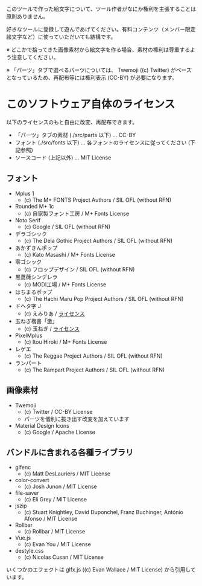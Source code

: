 このツールで作った絵文字について、ツール作者がなにか権利を主張することは原則ありません。

好きなツールに登録して遊んであげてください。有料コンテンツ（メンバー限定絵文字など）に使っていただいても結構です。

※ どこかで拾ってきた画像素材から絵文字を作る場合、素材の権利は尊重するよう注意してください。

※ 「パーツ」タブで選べるパーツについては、 Twemoji ((c) Twitter) がベースとなっているため、再配布等には権利表示 (CC-BY) が必要になります。

# このソフトウェア自体のライセンス

以下のライセンスのもと自由に改変、再配布できます。

- 「パーツ」タブの素材 (./src/parts 以下) ... CC-BY
- フォント (./src/fonts 以下) ... 各フォントのライセンスに従ってください (下記参照)
- ソースコード (上記以外) ... MIT License

## フォント

- Mplus 1
  - (c) The M+ FONTS Project Authors / SIL OFL (without RFN)
- Rounded M+ 1c
  - (c) 自家製フォント工房 / M+ Fonts License
- Noto Serif
  - (c) Google / SIL OFL (without RFN)
- デラゴシック
  - (c) The Dela Gothic Project Authors / SIL OFL (without RFN)
- あかずきんポップ
  - (c) Kato Masashi / M+ Fonts License
- 零ゴシック
  - (c) フロップデザイン / SIL OFL (without RFN)
- 黒薔薇シンデレラ
  - (c) MODI工場 / M+ Fonts License
- はちまるポップ
  - (c) The Hachi Maru Pop Project Authors / SIL OFL (without RFN)
- ドヘタ字 J
  - (c) えみりあ / [ライセンス](https://github.com/zk-phi/MEGAMOJI/blob/master/resources/licenses/dohetaji.txt)
- 玉ねぎ楷書「激」
  - (c) 玉ねぎ / [ライセンス](https://github.com/zk-phi/MEGAMOJI/blob/master/resources/licenses/TamanegiKaishoGeki.txt)
- PixelMplus
  - (c) Itou Hiroki / M+ Fonts License
- レゲエ
  - (c) The Reggae Project Authors / SIL OFL (without RFN)
- ランパート
  - (c) The Rampart Project Authors / SIL OFL (without RFN)

## 画像素材

- Twemoji
  - (c) Twitter / CC-BY License
  - パーツを個別に抜き出す改変を加えています
- Material Design Icons
  - (c) Google / Apache License

## バンドルに含まれる各種ライブラリ

- gifenc
  - (c) Matt DesLauriers / MIT License
- color-convert
  - (c) Josh Junon / MIT License
- file-saver
  - (c) Eli Grey / MIT License
- jszip
  - (c) Stuart Knightley, David Duponchel, Franz Buchinger, António Afonso / MIT License
- Rollbar
  - (c) Rollbar / MIT License
- Vue.js
  - (c) Evan You / MIT License
- destyle.css
  - (c) Nicolas Cusan / MIT License

いくつかのエフェクトは glfx.js ((c) Evan Wallace / MIT License) から引用しています。
